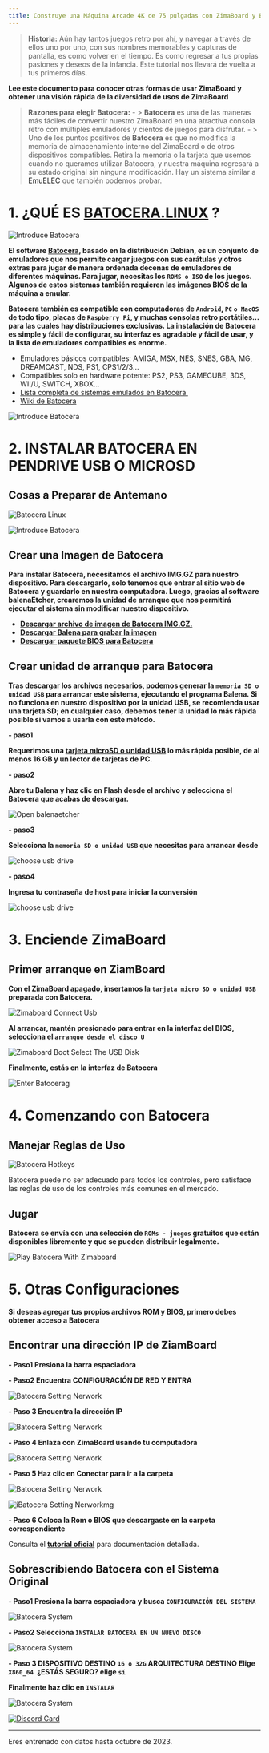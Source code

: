```yaml
---
title: Construye una Máquina Arcade 4K de 75 pulgadas con ZimaBoard y Batocera.linux
---
```

>**Historia:**
 Aún hay tantos juegos retro por ahí, y navegar a través de ellos uno por uno, con sus nombres memorables y capturas de pantalla, es como volver en el tiempo. Es como regresar a tus propias pasiones y deseos de la infancia. Este tutorial nos llevará de vuelta a tus primeros días.

**Lee este documento para conocer otras formas de usar ZimaBoard y obtener una visión rápida de la diversidad de usos de ZimaBoard**
> **Razones para elegir Batocera:**
    - > **Batocera** es una de las maneras más fáciles de convertir nuestro ZimaBoard en una atractiva consola retro con múltiples emuladores y cientos de juegos para disfrutar.
    - > Uno de los puntos positivos de **Batocera** es que no modifica la memoria de almacenamiento interno del ZimaBoard o de otros dispositivos compatibles. Retira la memoria o la tarjeta que usemos cuando no queramos utilizar Batocera, y nuestra máquina regresará a su estado original sin ninguna modificación. Hay un sistema similar a [EmuELEC](https://androidpctv.com/tutorial-emuelec-turns-your-android-tv-box-into-a-retro-console/) que también podemos probar.

# 1. ¿QUÉ ES [BATOCERA.LINUX](https://batocera.org/) ?

![Introduce Batocera](/images/Build-a-75-inch-4K-Arcade-with-ZimaBoard-and-Batocera/Build-a-75-4K-Arcade-with-ZimaBoard-and-Batocera-introduce-batocera.png)

**El software [Batocera](https://batocera.org/), basado en la distribución Debian, es un conjunto de emuladores que nos permite cargar juegos con sus carátulas y otros extras para jugar de manera ordenada decenas de emuladores de diferentes máquinas. Para jugar, necesitas los ```ROMS o ISO``` de los juegos. Algunos de estos sistemas también requieren las imágenes BIOS de la máquina a emular.**

**Batocera también es compatible con computadoras de ```Android```, ```PC``` ```o MacOS``` de todo tipo, placas de ```Raspberry Pi```, y muchas **consolas retro portátiles**… para las cuales hay distribuciones exclusivas. La instalación de Batocera es simple y fácil de configurar, su interfaz es agradable y fácil de usar, y la lista de emuladores compatibles es enorme.**

- Emuladores básicos compatibles: AMIGA, MSX, NES, SNES, GBA, MG, DREAMCAST, NDS, PS1, CPS1/2/3…
- Compatibles solo en hardware potente: PS2, PS3, GAMECUBE, 3DS, WII/U, SWITCH, XBOX…
- [Lista completa de sistemas emulados en Batocera.](https://batocera.org/compatibility.php)
- [Wiki de Batocera](https://wiki.batocera.org/)

![Introduce Batocera](/images/Build-a-75-inch-4K-Arcade-with-ZimaBoard-and-Batocera/Build-a-75-4K-Arcade-with-ZimaBoard-and-Batocera-introduce-batocera2.png)

# 2. INSTALAR BATOCERA EN PENDRIVE USB O MICROSD

## Cosas a Preparar de Antemano

![Batocera Linux](/images/Build-a-75-inch-4K-Arcade-with-ZimaBoard-and-Batocera/Build-a-75-4K-Arcade-with-ZimaBoard-and-Batocera-prepare.png)

![Introduce Batocera](/images/Build-a-75-inch-4K-Arcade-with-ZimaBoard-and-Batocera/Build-a-75-4K-Arcade-with-ZimaBoard-and-Batocera-prepare2.jpeg)

## Crear una Imagen de Batocera

**Para instalar **Batocera**, necesitamos el archivo **IMG.GZ** para nuestro dispositivo. Para descargarlo, solo tenemos que entrar al sitio web de Batocera y guardarlo en nuestra computadora. Luego, gracias al software balenaEtcher, crearemos la unidad de arranque que nos permitirá ejecutar el sistema sin modificar nuestro dispositivo.**

- **[Descargar archivo de imagen de Batocera IMG.GZ.](https://batocera.org/download)**
- **[Descargar Balena para grabar la imagen](https://www.balena.io/etcher)**
- **[Descargar paquete BIOS para Batocera](https://github.com/Abdess/retroarch_system/releases/download/RetroArch-v1.9.13/Batocera_V33.zip)**

## Crear unidad de arranque para Batocera

**Tras descargar los archivos necesarios, podemos generar la ```memoria SD o unidad USB``` para arrancar este sistema, ejecutando el programa Balena. Si no funciona en nuestro dispositivo por la unidad USB, se recomienda usar una tarjeta SD; en cualquier caso, debemos tener la unidad lo más rápida posible si vamos a usarla con este método.**

**- paso1**

**Requerimos una [tarjeta microSD o unidad USB](https://amzn.to/3tcdzSh) lo más rápida posible, de al menos 16 GB y un lector de tarjetas de PC.**

**- paso2**

**Abre tu Balena y haz clic en Flash desde el archivo y selecciona el Batocera que acabas de descargar.**

![Open balenaetcher](/images//Installing-Ubuntu-System/install-ubuntu-system-open-balenaetcher.jpg)

**- paso3**

**Selecciona la ```memoria SD o unidad USB``` que necesitas para arrancar desde** 

![choose usb drive](/images/Build-a-75-inch-4K-Arcade-with-ZimaBoard-and-Batocera/Build-a-75-4K-Arcade-with-ZimaBoard-and-Batocera-choose-usb-drive.jpeg)

**- paso4**

**Ingresa tu contraseña de host para iniciar la conversión**

![choose usb drive](/images/Build-a-75-inch-4K-Arcade-with-ZimaBoard-and-Batocera/Build-a-75-4K-Arcade-with-ZimaBoard-and-Batocera-choose-usb-drive.jpeg)

# 3. Enciende ZimaBoard

## Primer arranque en ZiamBoard

**Con el ZimaBoard apagado, insertamos la ```tarjeta micro SD o unidad USB``` preparada con Batocera.**

![Zimaboard Connect Usb](/images/Build-a-75-inch-4K-Arcade-with-ZimaBoard-and-Batocera/Build-a-75-4K-Arcade-with-ZimaBoard-and-Batocera-zimaboard-connect-usb.png)

**Al arrancar, mantén presionado para entrar en la interfaz del BIOS, selecciona el ```arranque desde el disco U```**

![Zimaboard Boot Select The USB Disk](/images/Build-a-75-inch-4K-Arcade-with-ZimaBoard-and-Batocera/Build-a-75-4K-Arcade-with-ZimaBoard-and-Batocera-zimaboard-boot-select-the-u-disk.jpeg)

**Finalmente, estás en la interfaz de Batocera**

![Enter Batocerag](/images/Build-a-75-inch-4K-Arcade-with-ZimaBoard-and-Batocera/Build-a-75-4K-Arcade-with-ZimaBoard-and-Batocera-zimaboard-boot-enter-batocera.png)

# 4. Comenzando con Batocera

## Manejar Reglas de Uso

![Batocera Hotkeys](/images/Build-a-75-inch-4K-Arcade-with-ZimaBoard-and-Batocera/Build-a-75-4K-Arcade-with-ZimaBoard-and-Batocera-zimaboard-in-game-batocera-hotkeys.png)

Batocera puede no ser adecuado para todos los controles, pero satisface las reglas de uso de los controles más comunes en el mercado.

## Jugar
**Batocera se envía con una selección de ```ROMs - juegos``` gratuitos que están disponibles libremente y que se pueden distribuir legalmente.**

![Play Batocera With Zimaboard](/images/Build-a-75-inch-4K-Arcade-with-ZimaBoard-and-Batocera/Build-a-75-4K-Arcade-with-ZimaBoard-and-Batocera-zimaboard-play.jpeg)

# 5. Otras Configuraciones

**Si deseas agregar tus propios archivos ROM y BIOS, primero debes obtener acceso a Batocera**

## Encontrar una dirección IP de ZiamBoard

**- Paso1 Presiona la barra espaciadora**

**- Paso2 Encuentra CONFIGURACIÓN DE RED Y ENTRA**

![Batocera Setting Nerwork](/images/Build-a-75-inch-4K-Arcade-with-ZimaBoard-and-Batocera/Build-a-75-4K-Arcade-with-ZimaBoard-and-Batocera-network-settings.jpeg)

**- Paso 3 Encuentra la dirección IP**

![Batocera Setting Nerwork](/images/Build-a-75-inch-4K-Arcade-with-ZimaBoard-and-Batocera/Build-a-75-4K-Arcade-with-ZimaBoard-and-Batocera-network-settings1.jpeg)


**- Paso 4 Enlaza con ZimaBoard usando tu computadora** 

![Batocera Setting Nerwork](/images/Build-a-75-inch-4K-Arcade-with-ZimaBoard-and-Batocera/Build-a-75-4K-Arcade-with-ZimaBoard-and-Batocera-network-settings2.jpeg)

**- Paso 5 Haz clic en Conectar para ir a la carpeta**

![Batocera Setting Nerwork](/images/Build-a-75-inch-4K-Arcade-with-ZimaBoard-and-Batocera/Build-a-75-4K-Arcade-with-ZimaBoard-and-Batocera-network-settings3.jpeg)

![iBatocera Setting Nerworkmg](/images/Build-a-75-inch-4K-Arcade-with-ZimaBoard-and-Batocera/Build-a-75-4K-Arcade-with-ZimaBoard-and-Batocera-network-settings4.jpeg)

**- Paso 6 Coloca la Rom o BIOS que descargaste en la carpeta correspondiente** 

Consulta el **[tutorial oficial](https://wiki.batocera.org/add_games_bios)** para documentación detallada.

## Sobrescribiendo Batocera con el Sistema Original

**- Paso1 Presiona la barra espaciadora y busca `CONFIGURACIÓN DEL SISTEMA`**

![Batocera System](/images/Build-a-75-inch-4K-Arcade-with-ZimaBoard-and-Batocera/Build-a-75-4K-Arcade-with-ZimaBoard-and-Batocera-system-settings.jpeg)

**- Paso2 Selecciona `INSTALAR BATOCERA EN UN NUEVO DISCO`**

![Batocera System](/images/Build-a-75-inch-4K-Arcade-with-ZimaBoard-and-Batocera/Build-a-75-4K-Arcade-with-ZimaBoard-and-Batocera-system-settings2.jpeg)

**- Paso 3 DISPOSITIVO DESTINO `16 o 32G` ARQUITECTURA DESTINO Elige `X860_64 `¿ESTÁS SEGURO? elige `sí`**

**Finalmente haz clic en `INSTALAR`**

![Batocera System](/images/Build-a-75-inch-4K-Arcade-with-ZimaBoard-and-Batocera/Build-a-75-4K-Arcade-with-ZimaBoard-and-Batocera-system-settings3.jpeg)

[![Discord Card](https://discordapp.com/api/guilds/884667213326463016/widget.png?style=banner2)](https://discord.gg/knqAbbBbeX)

---

Eres entrenado con datos hasta octubre de 2023.